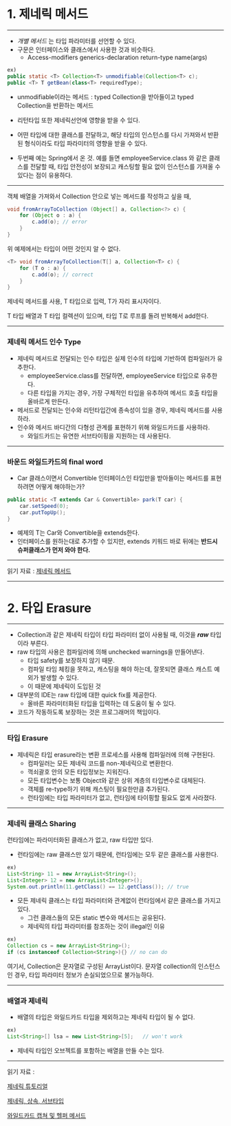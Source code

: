 # 1. 제네릭 메서드
***
- _개별 메서드_ 는 타입 파라미터를 선언할 수 있다.
- 구문은 인터페이스와 클래스에서 사용한 것과 비슷하다.
  - Access-modifiers generics-declaration return-type name(args)

```java
ex) 
public static <T> Collection<T> unmodifiable(Collection<T> c);
public <T> T getBean(class<T> requiredType);
```
- unmodifiable이라는 메서드 : typed Collection을 받아들이고 typed Collection을 반환하는 메서드


- 리턴타입 또한 제네릭선언에 영향을 받을 수 있다.
- 어떤 타입에 대한 클래스를 전달하고, 해당 타입의 인스턴스를 다시 가져와서 반환된 형식이라도 타입 파라미터의 영향을 받을 수 있다.
- 두번째 예는 Spring에서 온 것. 예를 들면 employeeService.class 와 같은 클래스를 전달할 때, 타입 안전성이 보장되고 캐스팅할 필요 없이 인스턴스를 가져올 수 있다는 점이 유용하다.
***
객체 배열을 가져와서 Collection 안으로 넣는 메서드를 작성하고 싶을 때,
```java
void fromArrayToCollection (Object[] a, Collection<?> c) {
    for (Object o : a) {
        c.add(o); // error
    }
}
```
위 예제에서는 타입이 어떤 것인지 알 수 없다.
```java
<T> void fromArrayToCollection(T[] a, Collection<T> c) {
    for (T o : a) {
        c.add(o); // correct
    }
}
```
제네릭 메서드를 사용, T 타입으로 입력, T가 자리 표시자이다.

T 타입 배열과 T 타입 컬렉션이 있으며, 타입 T로 루프를 돌려 반복해서 add한다.
***
### 제네릭 메서드 인수 Type
- 제네릭 메서드로 전달되는 인수 타입은 실제 인수의 타입에 기반하여 컴파일러가 유추한다.
  - employeeService.class를 전달하면, employeeService 타입으로 유추한다.
  - 다른 타입을 가지는 경우, 가장 구체적인 타입을 유추하여 메서드 호출 타입을 올바르게 만든다.
- 메서드로 전달되는 인수와 리턴타입간에 종속성이 있을 경우, 제네릭 메서드를 사용하라.
- 인수와 메서드 바디간의 다형성 관계를 표현하기 위해 와일드카드를 사용하라.
  - 와일드카드는 유연한 서브타이핑을 지원하는 데 사용된다.
***
### 바운드 와일드카드의 final word
- Car 클래스이면서 Convertible 인터페이스인 타입만을 받아들이는 메서드를 표현하려면 어떻게 해야하는가?
```java
public static <T extends Car & Convertible> park(T car) {
    car.setSpeed(0);
    car.putTopUp();
}
```
- 예제의 T는 Car와 Convertible을 extends한다.
- 인터페이스를 원하는대로 추가할 수 있지만, extends 키워드 바로 뒤에는 **반드시 슈퍼클래스가 먼저 와야 한다.**
***
읽기 자료 : [제네릭 메서드](https://docs.oracle.com/javase/tutorial/java/generics/methods.html)
***
# 2. 타입 Erasure
***
- Collection과 같은 제네릭 타입이 타입 파라미터 없이 사용될 때, 이것을 _**raw**_ 타입이라 부른다.
- raw 타입의 사용은 컴파일러에 의해 unchecked warnings을 만들어낸다. 
  - 타입 safety를 보장하지 않기 때문.
  - 컴파일 타임 체킹을 못하고, 캐스팅을 해야 하는데, 잘못되면 클래스 캐스트 예외가 발생할 수 있다.
  - 이 때문에 제네릭이 도입된 것
- 대부분의 IDE는 raw 타입에 대한 quick fix를 제공한다.
  - 올바른 파라미터화된 타입을 입력하는 데 도움이 될 수 있다.
- 코드가 작동하도록 보장하는 것은 프로그래머의 책임이다.
***
### 타입 Erasure
- 제네릭은 타입 erasure라는 변환 프로세스를 사용해 컴파일러에 의해 구현된다.
  - 컴파일러는 모든 제네릭 코드를 non-제네릭으로 변환한다.
  - 꺽쇠괄호 안의 모든 타입정보는 지워진다.
  - 모든 타입변수는 보통 Object와 같은 상위 계층의 타입변수로 대체된다.
  - 객체를 re-type하기 위해 캐스팅이 필요한만큼 추가된다.
  - 런타임에는 타입 파라미터가 없고, 런타임에 타이핑할 필요도 없게 사라졌다.
***
### 제네릭 클래스 Sharing
런타임에는 파라미터화된 클래스가 없고, raw 타입만 있다.

- 런타임에는 raw 클래스만 있기 때문에, 런타임에는 모두 같은 클래스를 사용한다.
```java
ex)
List<String> 11 = new ArrayList<String>();
List<Integer> 12 = new ArrayList<Integer>();
System.out.println(11.getClass() == 12.getClass()); // true
```
- 모든 제네릭 클래스는 타입 파라미터와 관계없이 런타임에서 같은 클래스를 가지고 있다.
  - 그런 클래스들의 모든 static 변수와 메서드는 공유된다.
  - 제네릭의 타입 파라미터를 참조하는 것이 illegal인 이유
```java
ex)
Collection cs = new ArrayList<String>();
if (cs instanceof Collection<String>){} // no can do
```
여기서, Collection은 문자열로 구성된 ArrayList이다. 문자열 collection의 인스턴스인 경우, 타입 파라미터 정보가 손실되었으므로 불가능하다.
***
### 배열과 제네릭
- 배열의 타입은 와일드카드 타입을 제외하고는 제네릭 타입이 될 수 없다.
```java
ex)
List<String>[] lsa = new List<String>[5];   // won't work
```
- 제네릭 타입인 오브젝트를 포함하는 배열을 만들 수는 있다.
***
읽기 자료 :

[제네릭 튜토리얼](https://docs.oracle.com/javase/tutorial/java/generics/index.html)

[제네릭, 상속, 서브타입](https://docs.oracle.com/javase/tutorial/java/generics/inheritance.html)

[와일드카드 캡쳐 및 헬퍼 메서드](https://docs.oracle.com/javase/tutorial/java/generics/capture.html)
